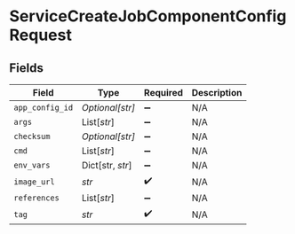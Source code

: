 # ServiceCreateJobComponentConfigRequest


## Fields

| Field              | Type               | Required           | Description        |
| ------------------ | ------------------ | ------------------ | ------------------ |
| `app_config_id`    | *Optional[str]*    | :heavy_minus_sign: | N/A                |
| `args`             | List[*str*]        | :heavy_minus_sign: | N/A                |
| `checksum`         | *Optional[str]*    | :heavy_minus_sign: | N/A                |
| `cmd`              | List[*str*]        | :heavy_minus_sign: | N/A                |
| `env_vars`         | Dict[str, *str*]   | :heavy_minus_sign: | N/A                |
| `image_url`        | *str*              | :heavy_check_mark: | N/A                |
| `references`       | List[*str*]        | :heavy_minus_sign: | N/A                |
| `tag`              | *str*              | :heavy_check_mark: | N/A                |
